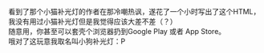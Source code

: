 看到了那个小猫补光灯的作者在那冷嘲热讽，遂花了一个小时写出了这个HTML，我没有用过小猫补光灯但是我觉得应该大差不差（？）<br>
随意用，你甚至可以套壳个浏览器扔到Google Play 或者 App Store。<br>
哦对了这玩意我取名叫小狗补光灯：P<br>
